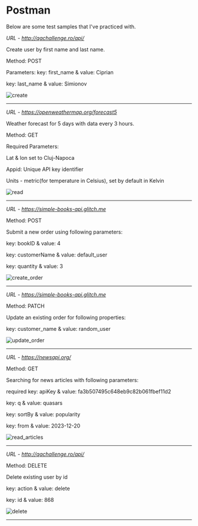 
# Postman

Below are some test samples that I've practiced with.

*URL - http://qachallenge.ro/api/*

Create user by first name and last name.

Method: POST

Parameters:
key: first_name & value: Ciprian

key: last_name & value: Simionov

![create](https://github.com/CiprianSimionov/API-Postman/assets/26772192/eae630dd-bab3-4da2-b29b-b3a0a33c7c1f)

-----------------------------------------------------------------------

*URL - https://openweathermap.org/forecast5*

Weather forecast for 5 days with data every 3 hours.

Method: GET

Required Parameters:

Lat & lon set to Cluj-Napoca

Appid: Unique API key identifier

Units - metric(for temperature in Celsius), set by default in Kelvin

![read](https://github.com/CiprianSimionov/API-Postman/assets/26772192/7c88550e-11ec-447f-a27a-5ffa044ea023)

-----------------------------------------------------------------------

*URL - https://simple-books-api.glitch.me*

Method: POST

Submit a new order using following parameters:

key: bookID & value: 4

key: customerName & value: default_user

key: quantity & value: 3

![create_order](https://github.com/CiprianSimionov/API-Postman/assets/26772192/19310d5f-6932-4739-871c-94860ac9c74e)

-----------------------------------------------------------------------

*URL - https://simple-books-api.glitch.me*

Method: PATCH

Update an existing order for following properties:

key: customer_name & value: random_user

![update_order](https://github.com/CiprianSimionov/API-Postman/assets/26772192/f91350e9-7645-4687-934d-3912db2929cb)

-----------------------------------------------------------------------

*URL - https://newsapi.org/*

Method: GET

Searching for news articles with following parameters:

required key: apiKey & value: fa3b507495c648eb9c82b061fbef11d2

key: q & value: quasars

key: sortBy & value: popularity

key: from & value: 2023-12-20

![read_articles](https://github.com/CiprianSimionov/API-Postman/assets/26772192/085c52c5-5600-4617-81e7-60f53a9907ca)

-----------------------------------------------------------------------

*URL - http://qachallenge.ro/api/*

Method: DELETE

Delete existing user by id

key: action & value: delete

key: id & value: 868

![delete](https://github.com/CiprianSimionov/API-Postman/assets/26772192/638fdfba-1fc0-4e94-a172-458145497e64)

-----------------------------------------------------------------------









